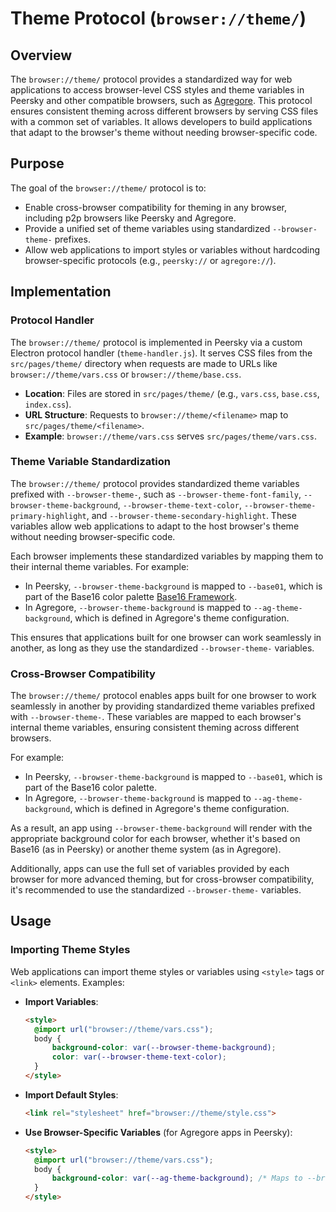 # Theme Protocol (`browser://theme/`)

## Overview

The `browser://theme/` protocol provides a standardized way for web applications to access browser-level CSS styles and theme variables in Peersky and other compatible browsers, such as [Agregore](https://agregore.mauve.moe/). This protocol ensures consistent theming across different browsers by serving CSS files with a common set of variables. It allows developers to build applications that adapt to the browser's theme without needing browser-specific code.

## Purpose

The goal of the `browser://theme/` protocol is to:
- Enable cross-browser compatibility for theming in any browser, including p2p browsers like Peersky and Agregore.
- Provide a unified set of theme variables using standardized `--browser-theme-` prefixes.
- Allow web applications to import styles or variables without hardcoding browser-specific protocols (e.g., `peersky://` or `agregore://`).

## Implementation

### Protocol Handler
The `browser://theme/` protocol is implemented in Peersky via a custom Electron protocol handler (`theme-handler.js`). It serves CSS files from the `src/pages/theme/` directory when requests are made to URLs like `browser://theme/vars.css` or `browser://theme/base.css`.

- **Location**: Files are stored in `src/pages/theme/` (e.g., `vars.css`, `base.css`, `index.css`).
- **URL Structure**: Requests to `browser://theme/<filename>` map to `src/pages/theme/<filename>`.
- **Example**: `browser://theme/vars.css` serves `src/pages/theme/vars.css`.

### Theme Variable Standardization
The `browser://theme/` protocol provides standardized theme variables prefixed with `--browser-theme-`, such as `--browser-theme-font-family`, `--browser-theme-background`, `--browser-theme-text-color`, `--browser-theme-primary-highlight`, and `--browser-theme-secondary-highlight`. These variables allow web applications to adapt to the host browser's theme without needing browser-specific code.

Each browser implements these standardized variables by mapping them to their internal theme variables. For example:
- In Peersky, `--browser-theme-background` is mapped to `--base01`, which is part of the Base16 color palette [Base16 Framework](https://github.com/chriskempson/base16).
- In Agregore, `--browser-theme-background` is mapped to `--ag-theme-background`, which is defined in Agregore's theme configuration.

This ensures that applications built for one browser can work seamlessly in another, as long as they use the standardized `--browser-theme-` variables.

### Cross-Browser Compatibility
The `browser://theme/` protocol enables apps built for one browser to work seamlessly in another by providing standardized theme variables prefixed with `--browser-theme-`. These variables are mapped to each browser's internal theme variables, ensuring consistent theming across different browsers.

For example:
- In Peersky, `--browser-theme-background` is mapped to `--base01`, which is part of the Base16 color palette.
- In Agregore, `--browser-theme-background` is mapped to `--ag-theme-background`, which is defined in Agregore's theme configuration.

As a result, an app using `--browser-theme-background` will render with the appropriate background color for each browser, whether it's based on Base16 (as in Peersky) or another theme system (as in Agregore).

Additionally, apps can use the full set of variables provided by each browser for more advanced theming, but for cross-browser compatibility, it's recommended to use the standardized `--browser-theme-` variables.

## Usage

### Importing Theme Styles
Web applications can import theme styles or variables using `<style>` tags or `<link>` elements. Examples:

- **Import Variables**:
  ```html
  <style>
    @import url("browser://theme/vars.css");
    body {
        background-color: var(--browser-theme-background);
        color: var(--browser-theme-text-color);
    }
  </style>
  ```

- **Import Default Styles**:
  ```html
  <link rel="stylesheet" href="browser://theme/style.css">
  ```

- **Use Browser-Specific Variables** (for Agregore apps in Peersky):
  ```html
  <style>
    @import url("browser://theme/vars.css");
    body {
        background-color: var(--ag-theme-background); /* Maps to --browser-theme-background */
    }
  </style>
  ```
